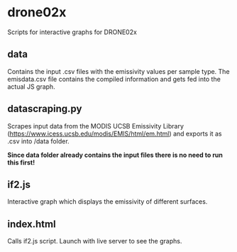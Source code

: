 # drone02x
Scripts for interactive graphs for DRONE02x

## data
Contains the input .csv files with the emissivity values per sample type. The emisdata.csv file contains the compiled information and gets fed into the actual JS graph.

## datascraping.py
Scrapes input data from the MODIS UCSB Emissivity Library (https://www.icess.ucsb.edu/modis/EMIS/html/em.html) and exports it as .csv into /data folder. 

**Since data folder already contains the input files there is no need to run this first!**

## if2.js
Interactive graph which displays the emissivity of different surfaces. 

## index.html
Calls if2.js script. Launch with live server to see the graphs.
